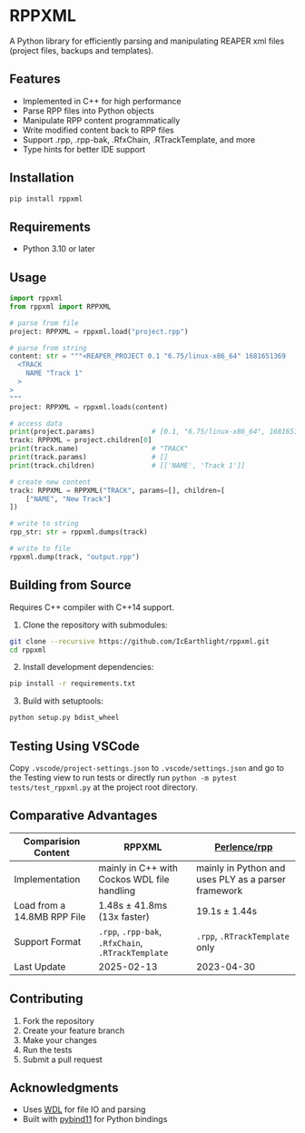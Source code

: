 # RPPXML

A Python library for efficiently parsing and manipulating REAPER xml files (project files, backups and templates).

## Features

- Implemented in C++ for high performance
- Parse RPP files into Python objects
- Manipulate RPP content programmatically
- Write modified content back to RPP files
- Support .rpp, .rpp-bak, .RfxChain, .RTrackTemplate, and more
- Type hints for better IDE support

## Installation

```bash
pip install rppxml
```

## Requirements

- Python 3.10 or later

## Usage

```python
import rppxml
from rppxml import RPPXML

# parse from file
project: RPPXML = rppxml.load("project.rpp")

# parse from string
content: str = """<REAPER_PROJECT 0.1 "6.75/linux-x86_64" 1681651369
  <TRACK
    NAME "Track 1"
  >
>
"""
project: RPPXML = rppxml.loads(content)

# access data
print(project.params)              # [0.1, "6.75/linux-x86_64", 1681651369]
track: RPPXML = project.children[0]
print(track.name)                  # "TRACK"
print(track.params)                # []
print(track.children)              # [['NAME', 'Track 1']]

# create new content
track: RPPXML = RPPXML("TRACK", params=[], children=[
    ["NAME", "New Track"]
])

# write to string
rpp_str: str = rppxml.dumps(track)

# write to file
rppxml.dump(track, "output.rpp")
```

## Building from Source

Requires C++ compiler with C++14 support.

1. Clone the repository with submodules:
```bash
git clone --recursive https://github.com/IcEarthlight/rppxml.git
cd rppxml
```

2. Install development dependencies:
```bash
pip install -r requirements.txt
```

3. Build with setuptools:
```bash
python setup.py bdist_wheel
```

## Testing Using VSCode

Copy `.vscode/project-settings.json` to `.vscode/settings.json` and go to the Testing view to run tests or directly run `python -m pytest tests/test_rppxml.py` at the project root directory.

## Comparative Advantages

| Comparision Content | RPPXML | [Perlence/rpp](https://github.com/Perlence/rpp) |
| --- | --- | --- |
| Implementation | mainly in C++ with Cockos WDL file handling | mainly in Python and uses PLY as a parser framework |
| Load from a 14.8MB RPP File | 1.48s ± 41.8ms (13x faster) | 19.1s ± 1.44s |
| Support Format | `.rpp`, `.rpp-bak`, `.RfxChain`, `.RTrackTemplate` | `.rpp`, `.RTrackTemplate` only |
| Last Update | 2025-02-13 | 2023-04-30 |

## Contributing

1. Fork the repository
2. Create your feature branch
3. Make your changes
4. Run the tests
5. Submit a pull request

## Acknowledgments

- Uses [WDL](https://github.com/justinfrankel/WDL) for file IO and parsing
- Built with [pybind11](https://github.com/pybind/pybind11) for Python bindings
